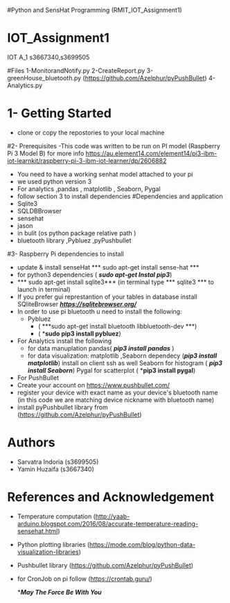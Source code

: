 #Python and SensHat Programming (RMIT_IOT_Assignment1)


# IOT_Assignment1
IOT A_1 s3667340,s3699505

#Files 
1-MonitorandNotify.py 
2-CreateReport.py 
3-greenHouse_bluetooth.py     (https://github.com/Azelphur/pyPushBullet)
4- Analytics.py

# 1- Getting Started
- clone or copy the repostories to your local machine 


#2- Prerequisites
-This  code was written to be run on PI model (Raspberry Pi 3 Model B) for more info https://au.element14.com/element14/pi3-ibm-iot-learnkit/raspberry-pi-3-ibm-iot-learner/dp/2606882
- You need to have a working senhat model attached to your pi
- we used python version 3 
- For analytics ,pandas , matplotlib , Seaborn, Pygal
- follow section 3 to install dependencies 
#Dependencies and application
- Sqlite3 
- SQLDBBrowser
- sensehat 
- jason 
- in bulit (os python package relative path )
- bluetooth library ,Pybluez ,pyPushbullet 


#3- Raspberry Pi dependencies to install 
- update & install senseHat
   *** sudo apt-get install sense-hat ***
- for python3 dependencies  ( ***sudo apt-get Instal pip3***)
- *** sudo apt-get install sqlite3*** (in terminal type *** sqlite3 *** to launch in terminal)
- If you prefer gui represtantion of your tables in database install SQliteBrowser  ***https://sqlitebrowser.org/***
- In order to use pi bluetooth u need to install the following:
  - Pybluez 
    - ( ***sudo apt-get install bluetooth libbluetooth-dev ***)
    - ( ***sudo pip3 install pybluez**)
- For Analytics install the following 
    - for data manuplation pandas( ***pip3 install pandas*** ) 
    - for data visualization:
        matplotlib ,Seaborn dependecy (***pip3 install matplotlib***) install on client ssh as well 
        Seaborn for histogram ( ***pip3 install Seaborn***)
        Pygal for scatterplot ( ***pip3 install pygal**)
 - For PushBullet 
 - Create your account on https://www.pushbullet.com/
 - register your device with exact name as your device's bluetooth name (in this code we are matching device nickname with bluetooth name)
 - install pyPushbullet library from  (https://github.com/Azelphur/pyPushBullet)  


# Authors
- Sarvatra Indoria (s3699505) 
- Yamin Huzaifa (s3667340)

# References and Acknowledgement 
- Temperature computation (http://yaab-arduino.blogspot.com/2016/08/accurate-temperature-reading-sensehat.html)
- Python plotting libraries (https://mode.com/blog/python-data-visualization-libraries)
- Pushbullet library (https://github.com/Azelphur/pyPushBullet)
- for CronJob on pi follow (https://crontab.guru/)


      
      
      
     ****May The Force Be With You***